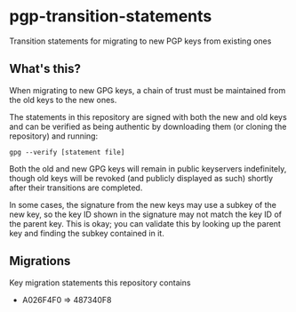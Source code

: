 # pgp-transition-statements
Transition statements for migrating to new PGP keys from existing ones

## What's this?
When migrating to new GPG keys, a chain of trust must be maintained from the old keys to the new ones.

The statements in this repository are signed with both the new and old keys and can be verified as being authentic by downloading them (or cloning the repository) and running:

`gpg --verify [statement file]`

Both the old and new GPG keys will remain in public keyservers indefinitely, though old keys will be revoked (and publicly displayed as such) shortly after their transitions are completed.

In some cases, the signature from the new keys may use a subkey of the new key, so the key ID shown in the signature may not match the key ID of the parent key. This is okay; you can validate this by looking up the parent key and finding the subkey contained in it.

## Migrations
Key migration statements this repository contains
+ A026F4F0 => 487340F8
